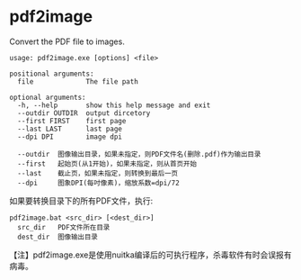 # pdf2image
Convert the PDF file to images.

```
usage: pdf2image.exe [options] <file>

positional arguments:
  file             The file path

optional arguments:
  -h, --help       show this help message and exit
  --outdir OUTDIR  output dircetory
  --first FIRST    first page
  --last LAST      last page
  --dpi DPI        image dpi

  --outdir  图像输出目录，如果未指定，则PDF文件名(删除.pdf)作为输出目录
  --first   起始页(从1开始)，如果未指定，则从首页开始
  --last    截止页，如果未指定，则转换到最后一页
  --dpi     图象DPI(每吋像素)，缩放系数=dpi/72
```

如果要转换目录下的所有PDF文件，执行:
```
pdf2image.bat <src_dir> [<dest_dir>]
  src_dir   PDF文件所在目录
  dest_dir  图像输出目录
```

【注】pdf2image.exe是使用nuitka编译后的可执行程序，杀毒软件有时会误报有病毒。

